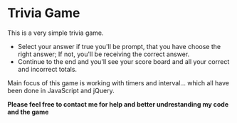 # Trivia Game

This is a very simple trivia game.
- Select your answer if true you'll be prompt, that you have choose the right answer; If not, you'll be receiving the correct answer.
- Continue to the end and you'll see your score board and all your correct and incorrect totals.

Main focus of this game is working with timers and interval... which all have been done in JavaScript and jQuery.

**Please feel free to contact me for help and better undrestanding my code and the game**
